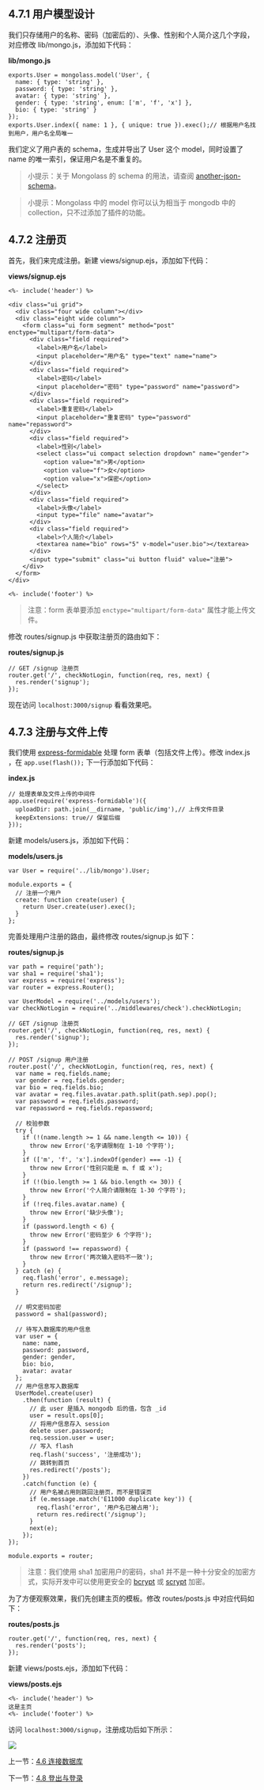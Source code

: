 ## 4.7.1 用户模型设计

我们只存储用户的名称、密码（加密后的）、头像、性别和个人简介这几个字段，对应修改 lib/mongo.js，添加如下代码：

**lib/mongo.js**

```
exports.User = mongolass.model('User', {
  name: { type: 'string' },
  password: { type: 'string' },
  avatar: { type: 'string' },
  gender: { type: 'string', enum: ['m', 'f', 'x'] },
  bio: { type: 'string' }
});
exports.User.index({ name: 1 }, { unique: true }).exec();// 根据用户名找到用户，用户名全局唯一
```

我们定义了用户表的 schema，生成并导出了 User 这个 model，同时设置了 name 的唯一索引，保证用户名是不重复的。

> 小提示：关于 Mongolass 的 schema 的用法，请查阅 [another-json-schema](https://github.com/nswbmw/another-json-schema)。

> 小提示：Mongolass 中的 model 你可以认为相当于 mongodb 中的 collection，只不过添加了插件的功能。

## 4.7.2 注册页

首先，我们来完成注册。新建 views/signup.ejs，添加如下代码：

**views/signup.ejs**

```
<%- include('header') %>

<div class="ui grid">
  <div class="four wide column"></div>
  <div class="eight wide column">
    <form class="ui form segment" method="post" enctype="multipart/form-data">
      <div class="field required">
        <label>用户名</label>
        <input placeholder="用户名" type="text" name="name">
      </div>
      <div class="field required">
        <label>密码</label>
        <input placeholder="密码" type="password" name="password">
      </div>
      <div class="field required">
        <label>重复密码</label>
        <input placeholder="重复密码" type="password" name="repassword">
      </div>
      <div class="field required">
        <label>性别</label>
        <select class="ui compact selection dropdown" name="gender">
          <option value="m">男</option>
          <option value="f">女</option>
          <option value="x">保密</option>
        </select>
      </div>
      <div class="field required">
        <label>头像</label>
        <input type="file" name="avatar">
      </div>
      <div class="field required">
        <label>个人简介</label>
        <textarea name="bio" rows="5" v-model="user.bio"></textarea>
      </div>
      <input type="submit" class="ui button fluid" value="注册">
    </div>
  </form>
</div>

<%- include('footer') %>
```

> 注意：form 表单要添加 `enctype="multipart/form-data"` 属性才能上传文件。

修改 routes/signup.js 中获取注册页的路由如下：

**routes/signup.js**

```
// GET /signup 注册页
router.get('/', checkNotLogin, function(req, res, next) {
  res.render('signup');
});
```

现在访问 `localhost:3000/signup` 看看效果吧。

## 4.7.3 注册与文件上传

我们使用 [express-formidable](https://www.npmjs.com/package/express-formidable) 处理 form 表单（包括文件上传）。修改 index.js ，在 `app.use(flash());` 下一行添加如下代码：

**index.js**

```
// 处理表单及文件上传的中间件
app.use(require('express-formidable')({
  uploadDir: path.join(__dirname, 'public/img'),// 上传文件目录
  keepExtensions: true// 保留后缀
}));
```

新建 models/users.js，添加如下代码：

**models/users.js**

```
var User = require('../lib/mongo').User;

module.exports = {
  // 注册一个用户
  create: function create(user) {
    return User.create(user).exec();
  }
};
```

完善处理用户注册的路由，最终修改 routes/signup.js 如下：

**routes/signup.js**

```
var path = require('path');
var sha1 = require('sha1');
var express = require('express');
var router = express.Router();

var UserModel = require('../models/users');
var checkNotLogin = require('../middlewares/check').checkNotLogin;

// GET /signup 注册页
router.get('/', checkNotLogin, function(req, res, next) {
  res.render('signup');
});

// POST /signup 用户注册
router.post('/', checkNotLogin, function(req, res, next) {
  var name = req.fields.name;
  var gender = req.fields.gender;
  var bio = req.fields.bio;
  var avatar = req.files.avatar.path.split(path.sep).pop();
  var password = req.fields.password;
  var repassword = req.fields.repassword;

  // 校验参数
  try {
    if (!(name.length >= 1 && name.length <= 10)) {
      throw new Error('名字请限制在 1-10 个字符');
    }
    if (['m', 'f', 'x'].indexOf(gender) === -1) {
      throw new Error('性别只能是 m、f 或 x');
    }
    if (!(bio.length >= 1 && bio.length <= 30)) {
      throw new Error('个人简介请限制在 1-30 个字符');
    }
    if (!req.files.avatar.name) {
      throw new Error('缺少头像');
    }
    if (password.length < 6) {
      throw new Error('密码至少 6 个字符');
    }
    if (password !== repassword) {
      throw new Error('两次输入密码不一致');
    }
  } catch (e) {
    req.flash('error', e.message);
    return res.redirect('/signup');
  }

  // 明文密码加密
  password = sha1(password);

  // 待写入数据库的用户信息
  var user = {
    name: name,
    password: password,
    gender: gender,
    bio: bio,
    avatar: avatar
  };
  // 用户信息写入数据库
  UserModel.create(user)
    .then(function (result) {
      // 此 user 是插入 mongodb 后的值，包含 _id
      user = result.ops[0];
      // 将用户信息存入 session
      delete user.password;
      req.session.user = user;
      // 写入 flash
      req.flash('success', '注册成功');
      // 跳转到首页
      res.redirect('/posts');
    })
    .catch(function (e) {
      // 用户名被占用则跳回注册页，而不是错误页
      if (e.message.match('E11000 duplicate key')) {
        req.flash('error', '用户名已被占用');
        return res.redirect('/signup');
      }
      next(e);
    });
});

module.exports = router;
```

> 注意：我们使用 sha1 加密用户的密码，sha1 并不是一种十分安全的加密方式，实际开发中可以使用更安全的 [bcrypt](https://www.npmjs.com/package/bcrypt) 或 [scrypt](https://www.npmjs.com/package/scrypt) 加密。

为了方便观察效果，我们先创建主页的模板。修改 routes/posts.js 中对应代码如下：

**routes/posts.js**

```
router.get('/', function(req, res, next) {
  res.render('posts');
});
```

新建 views/posts.ejs，添加如下代码：

**views/posts.ejs**

```
<%- include('header') %>
这是主页
<%- include('footer') %>
```

访问 `localhost:3000/signup`，注册成功后如下所示：

![](./img/4.7.1.png)

上一节：[4.6 连接数据库](https://github.com/nswbmw/N-blog/blob/master/book/4.6%20%E8%BF%9E%E6%8E%A5%E6%95%B0%E6%8D%AE%E5%BA%93.md)

下一节：[4.8 登出与登录](https://github.com/nswbmw/N-blog/blob/master/book/4.8%20%E7%99%BB%E5%87%BA%E4%B8%8E%E7%99%BB%E5%BD%95.md)